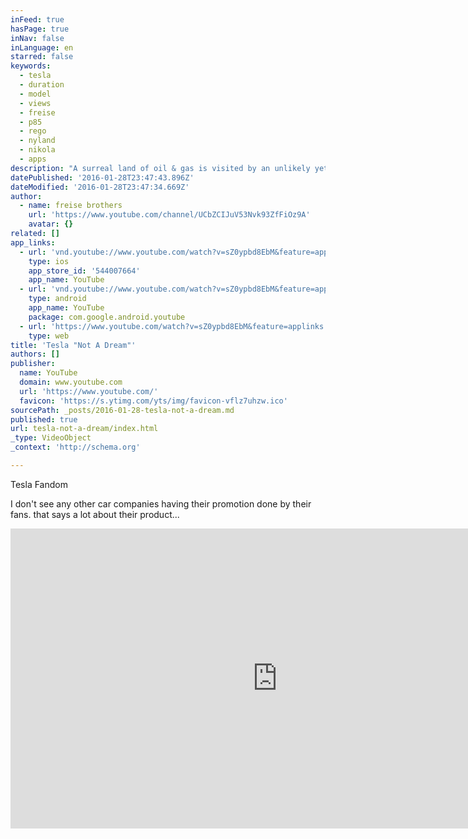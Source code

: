 ```yaml
---
inFeed: true
hasPage: true
inNav: false
inLanguage: en
starred: false
keywords:
  - tesla
  - duration
  - model
  - views
  - freise
  - p85
  - rego
  - nyland
  - nikola
  - apps
description: "A surreal land of oil & gas is visited by an unlikely yet welcomed stranger. Director, Story, VFX, Edit, Sound: Freise Brothers Cinematographer: Christian Evans, Freise Brothers Actors: Giles Ashford, S. Hong Music: Diana by 'Sonic Architect' Tony Anderson Nikola Tesla Narration: Jonathan David Dixon"
datePublished: '2016-01-28T23:47:43.896Z'
dateModified: '2016-01-28T23:47:34.669Z'
author:
  - name: freise brothers
    url: 'https://www.youtube.com/channel/UCbZCIJuV53Nvk93ZfFiOz9A'
    avatar: {}
related: []
app_links:
  - url: 'vnd.youtube://www.youtube.com/watch?v=sZ0ypbd8EbM&feature=applinks'
    type: ios
    app_store_id: '544007664'
    app_name: YouTube
  - url: 'vnd.youtube://www.youtube.com/watch?v=sZ0ypbd8EbM&feature=applinks'
    type: android
    app_name: YouTube
    package: com.google.android.youtube
  - url: 'https://www.youtube.com/watch?v=sZ0ypbd8EbM&feature=applinks'
    type: web
title: 'Tesla "Not A Dream"'
authors: []
publisher:
  name: YouTube
  domain: www.youtube.com
  url: 'https://www.youtube.com/'
  favicon: 'https://s.ytimg.com/yts/img/favicon-vflz7uhzw.ico'
sourcePath: _posts/2016-01-28-tesla-not-a-dream.md
published: true
url: tesla-not-a-dream/index.html
_type: VideoObject
_context: 'http://schema.org'

---
```

Tesla Fandom

I don't see any other car companies having their promotion done by their fans. that says a lot about their product...

<iframe src="https://cdn.embedly.com/widgets/media.html?src=https%3A%2F%2Fwww.youtube.com%2Fembed%2FsZ0ypbd8EbM%3Ffeature%3Doembed&amp;url=https%3A%2F%2Fwww.youtube.com%2Fwatch%3Fv%3DsZ0ypbd8EbM&amp;image=https%3A%2F%2Fi.ytimg.com%2Fvi%2FsZ0ypbd8EbM%2Fhqdefault.jpg&amp;key=b7d04c9b404c499eba89ee7072e1c4f7&amp;type=text%2Fhtml&amp;schema=youtube" width="854" height="480" scrolling="no" frameborder="0" allowfullscreen="allowfullscreen" style=""></iframe>